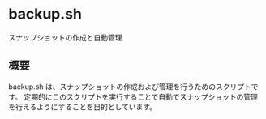 # backup.sh

スナップショットの作成と自動管理

## 概要

backup.sh は、スナップショットの作成および管理を行うためのスクリプトです。
定期的にこのスクリプトを実行することで自動でスナップショットの管理を行えるようにすることを目的としています。
